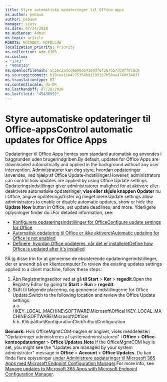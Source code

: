 ```yaml
---
title: Styre automatiske opdateringer til Office-apps
ms.author: pebaum
author: pebaum
manager: scotv
ms.date: 07/24/2020
ms.audience: Admin
ms.topic: article
ROBOTS: NOINDEX, NOFOLLOW
localization_priority: Priority
ms.collection: Adm_O365
ms.custom:
- "1743"
- "9000140"
ms.openlocfilehash: 5c56c3adcc9a06db43d4df6f367657cb8ff0c8c8
ms.sourcegitcommit: b10cea11b4975354b91193327b58aa4740d34833
ms.translationtype: MT
ms.contentlocale: da-DK
ms.lasthandoff: 07/28/2020
ms.locfileid: "45438992"
---
```

# <a name="control-automatic-updates-for-office-apps"></a><span data-ttu-id="791a6-102">Styre automatiske opdateringer til Office-apps</span><span class="sxs-lookup"><span data-stu-id="791a6-102">Control automatic updates for Office Apps</span></span>

<span data-ttu-id="791a6-103">Opdateringer til Office Apps hentes som standard automatisk og anvendes i baggrunden uden brugerindgriben.</span><span class="sxs-lookup"><span data-stu-id="791a6-103">By default, updates for Office Apps are downloaded automatically and applied in the background without any user intervention.</span></span> <span data-ttu-id="791a6-104">Administratorer kan dog styre, hvordan opdateringer anvendes, ved hjælp af Office Update-indstillinger.</span><span class="sxs-lookup"><span data-stu-id="791a6-104">However, administrators can control how updates are applied by using Office Update settings.</span></span> <span data-ttu-id="791a6-105">Opdateringsindstillinger giver administratorer mulighed for at aktivere eller deaktivere automatiske opdateringer, **vise eller skjule knappen Opdater** nu i Office, angive opdateringsfrister og meget mere.</span><span class="sxs-lookup"><span data-stu-id="791a6-105">Update settings allow administrators to enable or disable automatic updates, show or hide the **Update Now** button in Office, set update deadlines, and more.</span></span> <span data-ttu-id="791a6-106">Yderligere oplysninger finder du i:</span><span class="sxs-lookup"><span data-stu-id="791a6-106">For detailed information, see:</span></span>

- [<span data-ttu-id="791a6-107">Konfigurere opdateringsindstillinger for Office</span><span class="sxs-lookup"><span data-stu-id="791a6-107">Configure update settings for Office</span></span>](https://docs.microsoft.com/deployoffice/configure-update-settings-for-office-365-proplus)  
- [<span data-ttu-id="791a6-108">Automatisk opdatering til Office er ikke aktiveret</span><span class="sxs-lookup"><span data-stu-id="791a6-108">Automatic updating for Office is not enabled</span></span>](https://support.microsoft.com/help/2753538/automatic-updating-for-office-2013-and-office-2016-click-to-run-is-not)  
- [<span data-ttu-id="791a6-109">Definere, hvordan Office opdateres, når det er installeret</span><span class="sxs-lookup"><span data-stu-id="791a6-109">Define how Office is updated after it's installed</span></span>](https://docs.microsoft.com/deployoffice/configuration-options-for-the-office-2016-deployment-tool#updates-element)

<span data-ttu-id="791a6-110">FÃ ̧lg disse trin for at gennemse de eksisterende opdateringerindstillinger, der er anvendt på en klientcomputer:</span><span class="sxs-lookup"><span data-stu-id="791a6-110">To review the existing updates settings applied to a client machine, follow these steps:</span></span>

1. <span data-ttu-id="791a6-111">Åbn Registreringseditor ved at gå **til Start**  >  **Kør**  >  **regedit**.</span><span class="sxs-lookup"><span data-stu-id="791a6-111">Open the Registry Editor by going to **Start** > **Run** > **regedit**.</span></span>
2. <span data-ttu-id="791a6-112">Skift til følgende placering, og gennemse indstillingerne for Office Update:</span><span class="sxs-lookup"><span data-stu-id="791a6-112">Switch to the following location and review the Office Update settings:</span></span>  
    <span data-ttu-id="791a6-113">a.</span><span class="sxs-lookup"><span data-stu-id="791a6-113">a.</span></span> <span data-ttu-id="791a6-114">HKEY_LOCAL_MACHINE\SOFTWARE\Microsoft\Office</span><span class="sxs-lookup"><span data-stu-id="791a6-114">HKEY_LOCAL_MACHINE\SOFTWARE\Microsoft\Office</span></span>\  
    <span data-ttu-id="791a6-115">b.</span><span class="sxs-lookup"><span data-stu-id="791a6-115">b.</span></span> <span data-ttu-id="791a6-116">Klik påRun\Konfiguration</span><span class="sxs-lookup"><span data-stu-id="791a6-116">ClickToRun\Configuration</span></span>

<span data-ttu-id="791a6-117">**Bemærk:**  Hvis OfficeMgmtCOM-nøglen er angivet, vises meddelelsen "Opdateringer administreres af systemadministratoren" i **Office**  >  **Office-kontoopdateringer**  >  **Office Updates**.</span><span class="sxs-lookup"><span data-stu-id="791a6-117">**Note**  If the OfficeMgmtCOM key is set, you might see the "Updates are managed by your system administrator" message in **Office** > **Account** > **Office Updates**.</span></span> <span data-ttu-id="791a6-118">Du kan finde flere oplysninger [under Administrere opdateringer til Microsoft 365 Apps med Microsoft Endpoint Configuration Manager](https://docs.microsoft.com/deployoffice/manage-updates-to-office-365-proplus-with-system-center-configuration-manager#method-1-use-office-deployment-tool-to-enable-office-365-clients-to-receive-updates-from-configuration-manager).</span><span class="sxs-lookup"><span data-stu-id="791a6-118">For more info, see [Manage updates to Microsoft 365 Apps with Microsoft Endpoint Configuration Manager](https://docs.microsoft.com/deployoffice/manage-updates-to-office-365-proplus-with-system-center-configuration-manager#method-1-use-office-deployment-tool-to-enable-office-365-clients-to-receive-updates-from-configuration-manager).</span></span>  